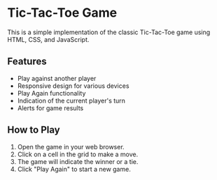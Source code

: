 # Tic-Tac-Toe Game

This is a simple implementation of the classic Tic-Tac-Toe game using HTML, CSS, and JavaScript.

## Features

- Play against another player
- Responsive design for various devices
- Play Again functionality
- Indication of the current player's turn
- Alerts for game results

## How to Play

1. Open the game in your web browser.
2. Click on a cell in the grid to make a move.
3. The game will indicate the winner or a tie.
4. Click "Play Again" to start a new game.

